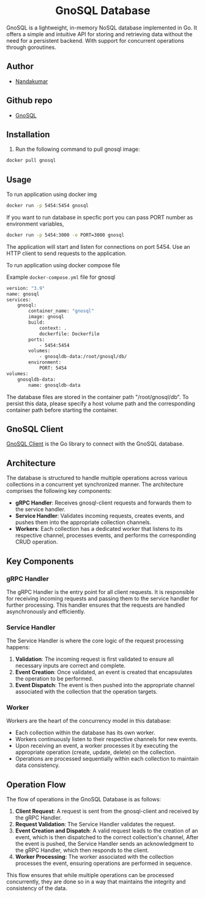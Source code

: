 <h1 align="center">GnoSQL Database</h1>

GnoSQL is a lightweight, in-memory NoSQL database implemented in Go. It offers a simple and intuitive API for storing and retrieving data without the need for a persistent backend. With support for concurrent operations through goroutines.

## Author

-   [Nandakumar](https://github.com/nanda03dev/)

## Github repo

-   [GnoSQL](https://github.com/nanda03dev/gnosql)

## Installation

1. Run the following command to pull gnosql image:

```bash
docker pull gnosql
```

## Usage

To run application using docker img

```bash
docker run -p 5454:5454 gnosql
```

If you want to run database in specfic port you can pass PORT number as environment variables,

```bash
docker run -p 5454:3000 -e PORT=3000 gnosql
```

The application will start and listen for connections on port 5454. Use an HTTP client to send requests to the application.

To run application using docker compose file

Example `docker-compose.yml` file for gnosql
```bash
version: "3.9"
name: gnosql
services:
    gnosql:
        container_name: "gnosql"
        image: gnosql
        build:
            context: .
            dockerfile: Dockerfile
        ports:
            - 5454:5454
        volumes:
            - gnosqldb-data:/root/gnosql/db/
        environment:
            PORT: 5454
volumes:
    gnosqldb-data:
        name: gnosqldb-data
```

The database files are stored in the container path "/root/gnosql/db". To persist this data, please specify a host volume path and the corresponding container path before starting the container.

## GnoSQL Client

[GnoSQL Client](https://pkg.go.dev/github.com/nanda03dev/gnosql_client) is the Go library to connect with the GnoSQL database.

## Architecture

The database is structured to handle multiple operations across various collections in a concurrent yet synchronized manner. The architecture comprises the following key components:

- **gRPC Handler**: Receives gnosql-client requests and forwards them to the service handler.
- **Service Handler**: Validates incoming requests, creates events, and pushes them into the appropriate collection channels.
- **Workers**: Each collection has a dedicated worker that listens to its respective channel, processes events, and performs the corresponding CRUD operation.

## Key Components

### gRPC Handler

The gRPC Handler is the entry point for all client requests. It is responsible for receiving incoming requests and passing them to the service handler for further processing. This handler ensures that the requests are handled asynchronously and efficiently.

### Service Handler

The Service Handler is where the core logic of the request processing happens:

1. **Validation**: The incoming request is first validated to ensure all necessary inputs are correct and complete.
2. **Event Creation**: Once validated, an event is created that encapsulates the operation to be performed.
3. **Event Dispatch**: The event is then pushed into the appropriate channel associated with the collection that the operation targets.

### Worker

Workers are the heart of the concurrency model in this database:

- Each collection within the database has its own worker.
- Workers continuously listen to their respective channels for new events.
- Upon receiving an event, a worker processes it by executing the appropriate operation (create, update, delete) on the collection.
- Operations are processed sequentially within each collection to maintain data consistency.

## Operation Flow

The flow of operations in the GnoSQL Database is as follows:

1. **Client Request**: A request is sent from the gnosql-client and received by the gRPC Handler.
2. **Request Validation**: The Service Handler validates the request.
3. **Event Creation and Dispatch**: A valid request leads to the creation of an event, which is then dispatched to the correct collection's channel, After the event is pushed, the Service Handler sends an acknowledgment to the gRPC Handler, which then responds to the client.
4. **Worker Processing**: The worker associated with the collection processes the event, ensuring operations are performed in sequence.

This flow ensures that while multiple operations can be processed concurrently, they are done so in a way that maintains the integrity and consistency of the data.
